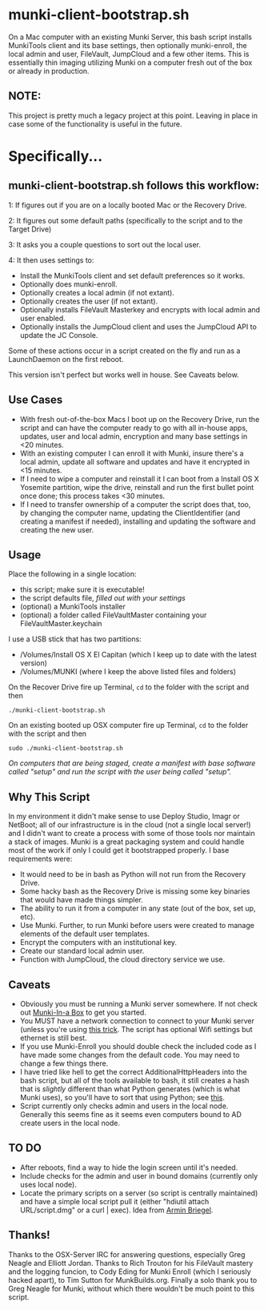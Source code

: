 # munki-client-bootstrap.sh
On a Mac computer with an existing Munki Server, this bash script installs MunkiTools client and its base settings, then optionally munki-enroll, the local admin and user, FileVault, JumpCloud and a few other items. This is essentially thin imaging utilizing Munki on a computer fresh out of the box or already in production.

## NOTE:
This project is pretty much a legacy project at this point. Leaving in place in case some of the functionality is useful in the future.

# Specifically...
## munki-client-bootstrap.sh follows this workflow:

1: If figures out if you are on a locally booted Mac or the Recovery Drive.

2: It figures out some default paths (specifically to the script and to the Target Drive)

3: It asks you a couple questions to sort out the local user.

4: It then uses settings to:
- Install the MunkiTools client and set default preferences so it works.
- Optionally does munki-enroll.
- Optionally creates a local admin (if not extant).
- Optionally creates the user (if not extant).
- Optionally installs FileVault Masterkey and encrypts with local admin and user enabled.
- Optionally installs the JumpCloud client and uses the JumpCloud API to update the JC Console.

Some of these actions occur in a script created on the fly and run as a LaunchDaemon on the first reboot.

This version isn't perfect but works well in house. See Caveats below.

## Use Cases

- With fresh out-of-the-box Macs I boot up on the Recovery Drive, run the script and can have the computer ready to go with all in-house apps, updates, user and local admin, encryption and many base settings in <20 minutes.
- With an existing computer I can enroll it with Munki, insure there's a local admin, update all software and updates and have it encrypted in <15 minutes.
- If I need to wipe a computer and reinstall it I can boot from a Install OS X Yosemite partition, wipe the drive, reinstall and run the first bullet point once done; this process takes <30 minutes.
- If I need to transfer ownership of a computer the script does that, too, by changing the computer name, updating the ClientIdentifier (and creating a manifest if needed), installing and updating the software and creating the new user.

## Usage

Place the following in a single location:
- this script; make sure it is executable!
- the script defaults file, *filled out with your settings*
- (optional) a MunkiTools installer
- (optional) a folder called FileVaultMaster containing your FileVaultMaster.keychain

I use a USB stick that has two partitions:
- /Volumes/Install OS X El Capitan (which I keep up to date with the latest version)
- /Volumes/MUNKI (where I keep the above listed files and folders)

On the Recover Drive fire up Terminal, `cd` to the folder with the script and then

`./munki-client-bootstrap.sh`

On an existing booted up OSX computer fire up Terminal, `cd` to the folder with the script and then

`sudo ./munki-client-bootstrap.sh`

*On computers that are being staged, create a manifest with base software called "setup" and run the script with the user being called "setup".*

## Why This Script

In my environment it didn't make sense to use Deploy Studio, Imagr or NetBoot; all of our infrastructure is in the cloud (not a single local server!) and I didn't want to create a process with some of those tools nor maintain a stack of images. Munki is a great packaging system and could handle most of the work if only I could get it bootstrapped properly. I base requirements were:

- It would need to be in bash as Python will not run from the Recovery Drive.
- Some hacky bash as the Recovery Drive is missing some key binaries that would have made things simpler.
- The ability to run it from a computer in any state (out of the box, set up, etc).
- Use Munki. Further, to run Munki before users were created to manage elements of the default user templates.
- Encrypt the computers with an institutional key.
- Create our standard local admin user.
- Function with JumpCloud, the cloud directory service we use.

## Caveats

- Obviously you must be running a Munki server somewhere. If not check out [Munki-In-a Box](https://github.com/tbridge/munki-in-a-box) to get you started.
- You MUST have a network connection to connect to your Munki server (unless you're using [this trick](http://www.jaharmi.com/2015/07/21/munki_trials_with_a_local_repository). The script has optional Wifi settings but ethernet is still best.
- If you use Munki-Enroll you should double check the included code as I have made some changes from the default code. You may need to change a few things there.
- I have tried like hell to get the correct AdditionalHttpHeaders into the bash script, but all of the tools available to bash, it still creates a hash that is *slightly* different than what Python generates (which is what Munki uses), so you'll have to sort that using Python; see [this](https://github.com/munki/munki/wiki/Using-Basic-Authentication).
- Script currently only checks admin and users in the local node. Generally this seems fine as it seems even computers bound to AD create users in the local node.

## TO DO

- After reboots, find a way to hide the login screen until it's needed.
- Include checks for the admin and user in bound domains (currently only uses local node).
- Locate the primary scripts on a server (so script is centrally maintained) and have a simple local script pull it (either "hdiutil attach URL/script.dmg" or a curl | exec). Idea from [Armin Briegel](http://scriptingosx.com/2015/08/mount-a-dmg-off-a-web-server/).

## Thanks!

Thanks to the OSX-Server IRC for answering questions, especially Greg Neagle and Elliott Jordan. Thanks to Rich Trouton for his FileVault mastery and the logging funcion, to Cody Eding for Munki Enroll (which I seriously hacked apart), to Tim Sutton for MunkBuilds.org. Finally a solo thank you to Greg Neagle for Munki, without which there wouldn't be much point to this script.